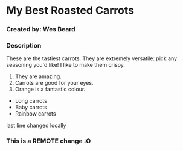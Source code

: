 # My Best Roasted Carrots
### Created by: Wes Beard

### Description
These are the tastiest carrots. They are extremely versatile: pick any seasoning you'd like!
I like to make them crispy. 

1. They are amazing.
2. Carrots are good for your eyes.
3. Orange is a fantastic colour.

* Long carrots
* Baby carrots
* Rainbow carrots

last line changed locally
### This is a REMOTE change :O
